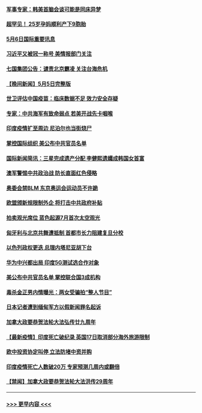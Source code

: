 #### [军事专家：韩美首脑会谈可能是同床异梦](../pages/prog202/a103112141.md?t=05062251) 
#### [超罕见！ 25岁孕妈顺利产下9胞胎](../pages/prog202/a103111915.md?t=05062251) 
#### [5月6日国际重要讯息](../pages/prog202/a103111965.md?t=05062251) 
#### [习近平又被冠一称号 美情报部门关注](../pages/prog202/a103111921.md?t=05062251) 
#### [七国集团公告：谴责北京霸凌 关注台海危机](../pages/prog202/a103111840.md?t=05062251) 
#### [【晚间新闻】5月5日完整版](../pages/prog202/a103111782.md?t=05062251) 
#### [世卫评估中国疫苗：临床数据不足 效力安全存疑](../pages/prog202/a103111836.md?t=05062251) 
#### [专家：中共海军有致命弱点 若美开战先卡咽喉](../pages/prog202/a103111807.md?t=05062251) 
#### [印度疫情扩至周边 尼泊尔也当街烧尸](../pages/prog202/a103111613.md?t=05062251) 
#### [掌控国际组织 美公布中共官员名单](../pages/prog202/a103111427.md?t=05062251) 
#### [国际新闻简讯：三星完成遗产分配 李健熙遗孀成韩国女首富](../pages/prog202/a103110795.md?t=05062251) 
#### [澳军警惕中共政治战 防长直面红色侵略](../pages/prog202/a103110789.md?t=05062251) 
#### [奥委会禁BLM 东京奥运会运动员不许跪](../pages/prog202/a103111617.md?t=05062251) 
#### [欧盟颁新规限制外企 将打击中共政府补贴](../pages/prog202/a103111623.md?t=05062251) 
#### [拍卖观光席位 蓝色起源7月首次太空观光](../pages/prog202/a103111625.md?t=05062251) 
#### [匈牙利与北京共舞遭抵制 首都市长力阻建复旦分校](../pages/prog202/a103111584.md?t=05062251) 
#### [以色列政权更迭 总理内塔尼亚胡下台](../pages/prog202/a103111621.md?t=05062251) 
#### [华为中兴都出局 印度5G测试选合作对象](../pages/prog202/a103111599.md?t=05062251) 
#### [美公布中共官员名单 掌控联合国3成机构](../pages/prog202/a103111472.md?t=05062251) 
#### [毒杀金正男内情曝光：两女受骗拍“整人节目”](../pages/prog202/a103111548.md?t=05062251) 
#### [日本记者遭到缅甸军方以假新闻罪名起诉](../pages/prog202/a103111559.md?t=05062251) 
#### [加拿大政要恭贺法轮大法弘传廿九周年](../pages/prog202/a103111441.md?t=05062251) 
#### [【最新疫情】印度死亡破纪录 英国17日取消部分海外旅游限制](../pages/prog202/a103111432.md?t=05062251) 
#### [欧中投资协定叫停 立法防堵中资并购](../pages/prog202/a103111424.md?t=05062251) 
#### [印度疫情死亡人数破20万 专家预测几周内或翻倍](../pages/prog202/a103111325.md?t=05062251) 
#### [【禁闻】加拿大政要恭贺法轮大法洪传29周年](../pages/prog202/a103111416.md?t=05062251) 

----
#### [ >>> 更早内容 <<< ](../indexes/prog202-earlier.md)

